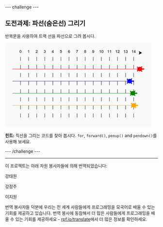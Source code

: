 --- challenge ---

## 도전과제: 파선(숨은선) 그리기

반복문을 사용하여 트랙 선을 파선으로 그려 봅시다.

![스크린샷](images/race-finished.png)

**힌트:** 직선을 그리는 코드를 찾아 봅시다. `for`, `forward()`, `penup()` and `pendown()`를 사용해 보세요.

--- /challenge ---

***
이 프로젝트는 아래 자원 봉사자들에 의해 번역되었습니다:

강태원

강정주

이지원

번역 봉사자들 덕분에 우리는 전 세계 사람들에게 프로그래밍을 모국어로 배울 수 있는 기회를 제공하고 있습니다. 번역 봉사에 동참해서 더 많은 사람들에게 프로그래밍을 배울 수 있는 기회를 제공하세요 - [rpf.io/translate](https://rpf.io/translate)에서 더 많은 정보를 확인하세요.
